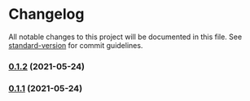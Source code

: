 # Changelog

All notable changes to this project will be documented in this file. See [standard-version](https://github.com/conventional-changelog/standard-version) for commit guidelines.

### [0.1.2](https://github.com/constance-bakala/constantine/compare/v0.1.1...v0.1.2) (2021-05-24)

### [0.1.1](https://github.com/constance-bakala/constantine/compare/v0.1.0...v0.1.1) (2021-05-24)
